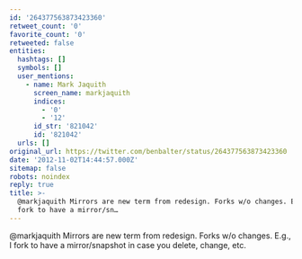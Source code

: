 ```yaml
---
id: '264377563873423360'
retweet_count: '0'
favorite_count: '0'
retweeted: false
entities:
  hashtags: []
  symbols: []
  user_mentions:
    - name: Mark Jaquith
      screen_name: markjaquith
      indices:
        - '0'
        - '12'
      id_str: '821042'
      id: '821042'
  urls: []
original_url: https://twitter.com/benbalter/status/264377563873423360
date: '2012-11-02T14:44:57.000Z'
sitemap: false
robots: noindex
reply: true
title: >-
  @markjaquith Mirrors are new term from redesign. Forks w/o changes. E.g., I
  fork to have a mirror/sn…
---
```


@markjaquith Mirrors are new term from redesign. Forks w/o changes. E.g., I fork to have a mirror/snapshot in case you delete, change, etc.
